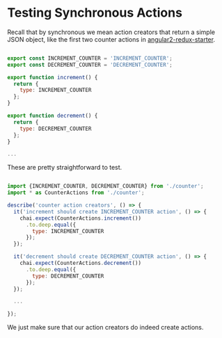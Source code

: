# Testing Synchronous Actions

Recall that by synchronous we mean action creators that return a simple JSON object, like the first two counter actions in [angular2-redux-starter](https://github.com/rangle/angular2-redux-starter).   

```js

export const INCREMENT_COUNTER = 'INCREMENT_COUNTER';
export const DECREMENT_COUNTER = 'DECREMENT_COUNTER';

export function increment() {
  return {
    type: INCREMENT_COUNTER
  };
}

export function decrement() {
  return {
    type: DECREMENT_COUNTER
  };
}

...

```

These are pretty straightforward to test.

```js

import {INCREMENT_COUNTER, DECREMENT_COUNTER} from './counter';
import * as CounterActions from './counter';

describe('counter action creators', () => {                     
  it('increment should create INCREMENT_COUNTER action', () => {
    chai.expect(CounterActions.increment())                     
      .to.deep.equal({                                          
        type: INCREMENT_COUNTER                                 
      });                                                       
  });                                                           

  it('decrement should create DECREMENT_COUNTER action', () => {
    chai.expect(CounterActions.decrement())                     
      .to.deep.equal({                                          
        type: DECREMENT_COUNTER                                 
      });                                                       
  });                                                           

  ...

});                                                             
```

We just make sure that our action creators do indeed create actions.
